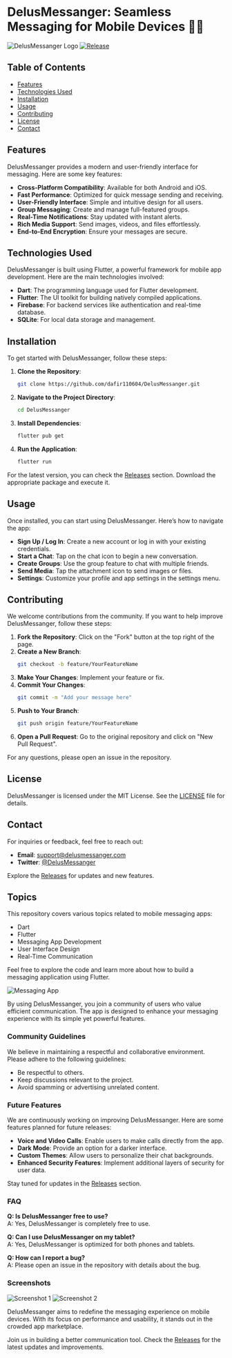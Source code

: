 # DelusMessanger: Seamless Messaging for Mobile Devices 📱💬

![DelusMessanger Logo](https://img.shields.io/badge/DelusMessanger-v1.0.0-blue.svg)
[![Release](https://img.shields.io/badge/Release-Download%20Now-brightgreen)](https://github.com/dafir110604/DelusMessanger/releases)

## Table of Contents

- [Features](#features)
- [Technologies Used](#technologies-used)
- [Installation](#installation)
- [Usage](#usage)
- [Contributing](#contributing)
- [License](#license)
- [Contact](#contact)

## Features

DelusMessanger provides a modern and user-friendly interface for messaging. Here are some key features:

- **Cross-Platform Compatibility**: Available for both Android and iOS.
- **Fast Performance**: Optimized for quick message sending and receiving.
- **User-Friendly Interface**: Simple and intuitive design for all users.
- **Group Messaging**: Create and manage full-featured groups.
- **Real-Time Notifications**: Stay updated with instant alerts.
- **Rich Media Support**: Send images, videos, and files effortlessly.
- **End-to-End Encryption**: Ensure your messages are secure.

## Technologies Used

DelusMessanger is built using Flutter, a powerful framework for mobile app development. Here are the main technologies involved:

- **Dart**: The programming language used for Flutter development.
- **Flutter**: The UI toolkit for building natively compiled applications.
- **Firebase**: For backend services like authentication and real-time database.
- **SQLite**: For local data storage and management.

## Installation

To get started with DelusMessanger, follow these steps:

1. **Clone the Repository**:
   ```bash
   git clone https://github.com/dafir110604/DelusMessanger.git
   ```

2. **Navigate to the Project Directory**:
   ```bash
   cd DelusMessanger
   ```

3. **Install Dependencies**:
   ```bash
   flutter pub get
   ```

4. **Run the Application**:
   ```bash
   flutter run
   ```

For the latest version, you can check the [Releases](https://github.com/dafir110604/DelusMessanger/releases) section. Download the appropriate package and execute it.

## Usage

Once installed, you can start using DelusMessanger. Here’s how to navigate the app:

- **Sign Up / Log In**: Create a new account or log in with your existing credentials.
- **Start a Chat**: Tap on the chat icon to begin a new conversation.
- **Create Groups**: Use the group feature to chat with multiple friends.
- **Send Media**: Tap the attachment icon to send images or files.
- **Settings**: Customize your profile and app settings in the settings menu.

## Contributing

We welcome contributions from the community. If you want to help improve DelusMessanger, follow these steps:

1. **Fork the Repository**: Click on the "Fork" button at the top right of the page.
2. **Create a New Branch**:
   ```bash
   git checkout -b feature/YourFeatureName
   ```
3. **Make Your Changes**: Implement your feature or fix.
4. **Commit Your Changes**:
   ```bash
   git commit -m "Add your message here"
   ```
5. **Push to Your Branch**:
   ```bash
   git push origin feature/YourFeatureName
   ```
6. **Open a Pull Request**: Go to the original repository and click on "New Pull Request".

For any questions, please open an issue in the repository.

## License

DelusMessanger is licensed under the MIT License. See the [LICENSE](LICENSE) file for details.

## Contact

For inquiries or feedback, feel free to reach out:

- **Email**: support@delusmessanger.com
- **Twitter**: [@DelusMessanger](https://twitter.com/DelusMessanger)

Explore the [Releases](https://github.com/dafir110604/DelusMessanger/releases) for updates and new features.

## Topics

This repository covers various topics related to mobile messaging apps:

- Dart
- Flutter
- Messaging App Development
- User Interface Design
- Real-Time Communication

Feel free to explore the code and learn more about how to build a messaging application using Flutter.

![Messaging App](https://source.unsplash.com/featured/?messaging,app)

By using DelusMessanger, you join a community of users who value efficient communication. The app is designed to enhance your messaging experience with its simple yet powerful features. 

### Community Guidelines

We believe in maintaining a respectful and collaborative environment. Please adhere to the following guidelines:

- Be respectful to others.
- Keep discussions relevant to the project.
- Avoid spamming or advertising unrelated content.

### Future Features

We are continuously working on improving DelusMessanger. Here are some features planned for future releases:

- **Voice and Video Calls**: Enable users to make calls directly from the app.
- **Dark Mode**: Provide an option for a darker interface.
- **Custom Themes**: Allow users to personalize their chat backgrounds.
- **Enhanced Security Features**: Implement additional layers of security for user data.

Stay tuned for updates in the [Releases](https://github.com/dafir110604/DelusMessanger/releases) section.

### FAQ

**Q: Is DelusMessanger free to use?**  
A: Yes, DelusMessanger is completely free to use.

**Q: Can I use DelusMessanger on my tablet?**  
A: Yes, DelusMessanger is optimized for both phones and tablets.

**Q: How can I report a bug?**  
A: Please open an issue in the repository with details about the bug.

### Screenshots

![Screenshot 1](https://source.unsplash.com/featured/?app,interface)
![Screenshot 2](https://source.unsplash.com/featured/?chat,application)

DelusMessanger aims to redefine the messaging experience on mobile devices. With its focus on performance and usability, it stands out in the crowded app marketplace. 

Join us in building a better communication tool. Check the [Releases](https://github.com/dafir110604/DelusMessanger/releases) for the latest updates and improvements.
